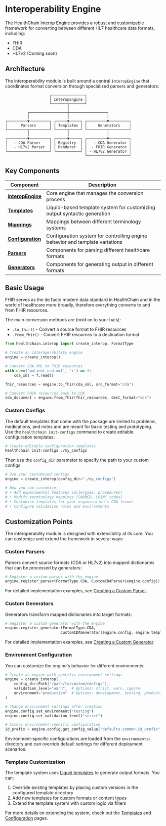 # Interoperability Engine

The HealthChain Interop Engine provides a robust and customizable framework for converting between different HL7 healthcare data formats, including:

- FHIR
- CDA
- HL7v2 (Coming soon)

## Architecture

The interoperability module is built around a central `InteropEngine` that coordinates format conversion through specialized parsers and generators:

```
                    ┌───────────────┐
                    │ InteropEngine │
                    └───────┬───────┘
                            │
          ┌─────────────────┼─────────────────┐
          │                 │                 │
┌─────────▼─────────┐ ┌─────▼─────┐ ┌─────────▼─────────┐
│      Parsers      │ │ Templates │ │     Generators    │
└─────────┬─────────┘ └─────┬─────┘ └─────────┬─────────┘
          │                 │                 │
┌─────────▼─────────┐ ┌─────▼─────┐ ┌─────────▼─────────┐
│   - CDA Parser    │ │ Registry  │ │   - CDA Generator │
│   - HL7v2 Parser  │ │ Renderer  │ │  - FHIR Generator │
└───────────────────┘ └───────────┘ │ - HL7v2 Generator │
                                    └───────────────────┘
```

## Key Components

| Component | Description |
|-----------|-------------|
| [**InteropEngine**](engine.md) | Core engine that manages the conversion process |
| [**Templates**](templates.md) | Liquid-based template system for customizing output syntactic generation |
| [**Mappings**](mappings.md) | Mappings between different terminology systems |
| [**Configuration**](configuration.md) | Configuration system for controlling engine behavior and template variations|
| [**Parsers**](parsers.md) | Components for parsing different healthcare formats |
| [**Generators**](generators.md) | Components for generating output in different formats |

## Basic Usage

FHIR serves as the de facto modern data standard in HealthChain and in the world of healthcare more broadly, therefore everything converts to and from FHIR resources.

The main conversion methods are (hold on to your hats):

- `.to_fhir()` - Convert a source format to FHIR resources
- `.from_fhir()` - Convert FHIR resources to a destination format

```python
from healthchain.interop import create_interop, FormatType

# Create an interoperability engine
engine = create_interop()

# Convert CDA XML to FHIR resources
with open('patient_ccd.xml', 'r') as f:
    cda_xml = f.read()

fhir_resources = engine.to_fhir(cda_xml, src_format="cda")

# Convert FHIR resources back to CDA
cda_document = engine.from_fhir(fhir_resources, dest_format="cda")
```
### Custom Configs

The default templates that come with the package are limited to problems, medications, and notes and are meant for basic testing and prototyping. Use the `healthchain init-configs` command to create editable configuration templates:

```bash
# Create editable configuration templates
healthchain init-configs ./my_configs
```

Then use the `config_dir` parameter to specify the path to your custom configs:

```python
# Use your customized configs
engine = create_interop(config_dir="./my_configs")

# Now you can customize:
# • Add experimental features (allergies, procedures)
# • Modify terminology mappings (SNOMED, LOINC codes)
# • Customize templates for your organization's CDA format
# • Configure validation rules and environments
```

## Customization Points

The interoperability module is designed with extensibility at its core. You can customize and extend the framework in several ways:

### Custom Parsers

Parsers convert source formats (CDA or HL7v2) into mapped dictionaries that can be processed by generators:

```python
# Register a custom parser with the engine
engine.register_parser(FormatType.CDA, CustomCDAParser(engine.config))
```

For detailed implementation examples, see [Creating a Custom Parser](parsers.md#creating-a-custom-parser).

### Custom Generators

Generators transform mapped dictionaries into target formats:

```python
# Register a custom generator with the engine
engine.register_generator(FormatType.CDA,
                         CustomCDAGenerator(engine.config, engine.template_registry))
```

For detailed implementation examples, see [Creating a Custom Generator](generators.md#creating-a-custom-generator).


### Environment Configuration

You can customize the engine's behavior for different environments:

```python
# Create an engine with specific environment settings
engine = create_interop(
    config_dir=Path("/path/to/custom/configs"),
    validation_level="warn",  # Options: strict, warn, ignore
    environment="production"  # Options: development, testing, production
)

# Change environment settings after creation
engine.config.set_environment("testing")
engine.config.set_validation_level("strict")

# Access environment-specific configuration
id_prefix = engine.config.get_config_value("defaults.common.id_prefix")
```

Environment-specific configurations are loaded from the `environments/` directory and can override default settings for different deployment scenarios.

### Template Customization

The template system uses [Liquid templates](https://shopify.github.io/liquid/) to generate output formats. You can:

1. Override existing templates by placing custom versions in the configured template directory
2. Add new templates for custom formats or content types
3. Extend the template system with custom logic via filters

For more details on extending the system, check out the [Templates](templates.md) and [Configuration](configuration.md) pages.

